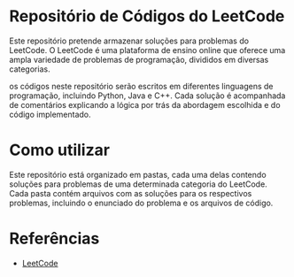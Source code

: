 # Repositório de Códigos do LeetCode
Este repositório pretende armazenar soluções para problemas do LeetCode. O LeetCode é uma plataforma de ensino online que oferece uma ampla variedade de problemas de programação, divididos em diversas categorias.

os códigos neste repositório serão escritos em diferentes linguagens de programação, incluindo Python, Java e C++. Cada solução é acompanhada de comentários explicando a lógica por trás da abordagem escolhida e do código implementado.

# Como utilizar
Este repositório está organizado em pastas, cada uma delas contendo soluções para problemas de uma determinada categoria do LeetCode. Cada pasta contém arquivos com as soluções para os respectivos problemas, incluindo o enunciado do problema e os arquivos de código.

# Referências
* [LeetCode](https://leetcode.com/)

